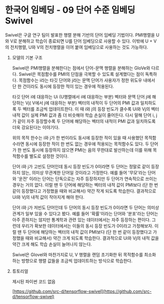 # 한국어 임베딩 - 09 단어 수준 임베딩 Swivel

Swivel은 구글 연구 팀이 발표한 행렬 분해 기반의 단어 임베딩 기법이다. PMI행렬을 U와 V로 분해하고 학습이 종료되면 U를 단어 임베딩으로 사용할 수 있다. 이밖에 U + V의 전치행렬, U와 V의 전치행렬을 이어 붙여 임베딩으로 사용하는 것도 가능하다.

1. 모델의 기본 구조

    Swivel은 PMI행렬을 분해한다는 점에서 단어-문맥 행렬을 분해하는 GloVe와 다르다. Swivel은 목점함수를 PMI의 단점을 극복할 수 있도록 설계했다는 점이 독특하다. 목점함수는 i라는 타깃 단어와 j라는 문맥 단어가 사용자가 정한 위도우 내에서 단 한 건이라도 동시에 등장한 적이 있는 경우에 적용된다.

    타깃 단어 i에 대응하는 Ui (U행렬에서 i에 대응하는 부분) 벡터와 문맥 단어 j에 해당하는 Vj( V에서 j에 대응하는 부분) 벡터의 내적이 두 단어의 PMI 값과 일치하도록 두 벡터를 조금씩 업데이트한다. 이 때 i와 j의 등장 빈도가 클수록 Ui와 Vj의 벡터 내적 값이 실제 PMI 값과 좀 더 비슷해야 학습 손실이 줄어든다. 다시 말해 단어 i, j가 같이 자주 등장할수록 두 단어에 해당하는 벡터의 내적이 PMI 값과 일치하도록 더욱 강요된다는 이야기다.

    위의 목적 한수는 i와 j가 한 번이라도 동시에 등장한 적이 있을 때 사용했던 목적함수라면 동시에 등장한 적이 한 번도 없는 경우에 적용되는 목적함수도 있다. 두 단어가 한 번도 동시에 등장하지 않으면 PMI는 음의 무한대로 발산하는데 이를 위해 목적함수를 별도로 설정한 것이다.

    단어 i와 j가 고빈도 단어인데 동시 등장 빈도가 0이라면 두 단어는 정말로 같이 등장하지 않는, 의미상 무관계한 단어일 것이라고 가정한다. 예를 들어 '무모'라는 단어와 '운전' 이라는 단어는 단독으로는 자주 등장하지만 두 단어가 연속적으로 쓰이는 경우는 거의 없다. 이럴 땐 두 단어에 해당하는 벡터의 내적 값이 PMI보다 (단 한 번 같이 등장했다고 가정했을 때와 비교해서) 약간 작게 되도록 학습한다. 결과적으로 Ui와 Vj의 내적 값이 작아지게 해야 한다.

    단어 i와 j가 저빈도 단어인데 두 단어의 동시 등장 빈도가 0이라면 두 단어는 의미상 관계가 일부 있을 수 있다고 봤다. 예를 들어 '확률'이라는 단어와 '분포'라는 단어는 아주 흔하지는 않지만 통계학과 관련 있는 데이터에서는 자주 등장하는 편이다. 그런데 우리가 확보한 데이터에서는 이들의 동시 등장 빈도가 0이라고 가정해보자. 이럴 땐 두 단어에 해당하는 벡터의 내적 값이 PMI보다 (단 한 번 같이 등장했다고 가정했을 때와 비교해서) 약간 크게 되도록 학습한다. 결과적으로 Ui와 Vj의 내적 값을 약간 크게 해도 학습 손실이 늘어나지 않는다.

    Swivel은 Glovel와 마찬가지로 U, V 행렬을 랜덤 초기화한 뒤 목적함수를 최소화 하는 방향으로 행렬 값들을 조금씩 업데이트하는 방식으로 학습한다.

2. 튜토리얼

    제시된 파이썬 코드 없음

    [https://github.com/src-d/tensorflow-swivel](https://github.com/src-d/tensorflow-swivel)